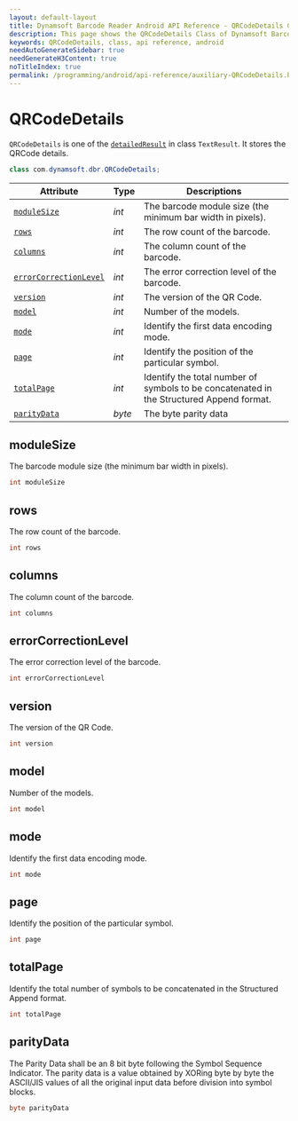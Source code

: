 ```yaml
---
layout: default-layout
title: Dynamsoft Barcode Reader Android API Reference - QRCodeDetails Class
description: This page shows the QRCodeDetails Class of Dynamsoft Barcode Reader for Android SDK.
keywords: QRCodeDetails, class, api reference, android
needAutoGenerateSidebar: true
needGenerateH3Content: true
noTitleIndex: true
permalink: /programming/android/api-reference/auxiliary-QRCodeDetails.html
---
```



# QRCodeDetails

`QRCodeDetails` is one of the [`detailedResult`](auxiliary-TextResult.md#detailedresult) in class `TextResult`. It stores the QRCode details.

```java
class com.dynamsoft.dbr.QRCodeDetails;
```

| Attribute | Type | Descriptions |
|---------- | ---- | ------------ |
| [`moduleSize`](#modulesize) | *int* | The barcode module size (the minimum bar width in pixels). |
| [`rows`](#rows) | *int* | The row count of the barcode.   |
| [`columns`](#columns) | *int* | The column count of the barcode. |
| [`errorCorrectionLevel`](#errorcorrectionlevel) | *int* | The error correction level of the barcode.   |
| [`version`](#version) | *int* | The version of the QR Code. |
| [`model`](#model) | *int* | Number of the models. |
| [`mode`](#mode) | *int* | Identify the first data encoding mode. |
| [`page`](#page) | *int* | Identify the position of the particular symbol. |
| [`totalPage`](#totalpage) | *int* | Identify the total number of symbols to be concatenated in the Structured Append format. |
| [`parityData`](#paritydata) | *byte* | The byte parity data |

## moduleSize

The barcode module size (the minimum bar width in pixels).

```java
int moduleSize
```

## rows

The row count of the barcode.  

```java
int rows
```

## columns

The column count of the barcode.

```java
int columns
```

## errorCorrectionLevel

The error correction level of the barcode.  

```java
int errorCorrectionLevel
```

## version

The version of the QR Code.

```java
int version
```

## model

Number of the models.

```java
int model
```

## mode

Identify the first data encoding mode.

```java
int mode
```

## page

Identify the position of the particular symbol.

```java
int page
```

## totalPage

Identify the total number of symbols to be concatenated in the Structured Append format.

```java
int totalPage
```

## parityData

The Parity Data shall be an 8 bit byte following the Symbol Sequence Indicator. The parity data is a value obtained by XORing byte by byte the ASCII/JIS values of all the original input data before division into symbol blocks.

```java
byte parityData
```
